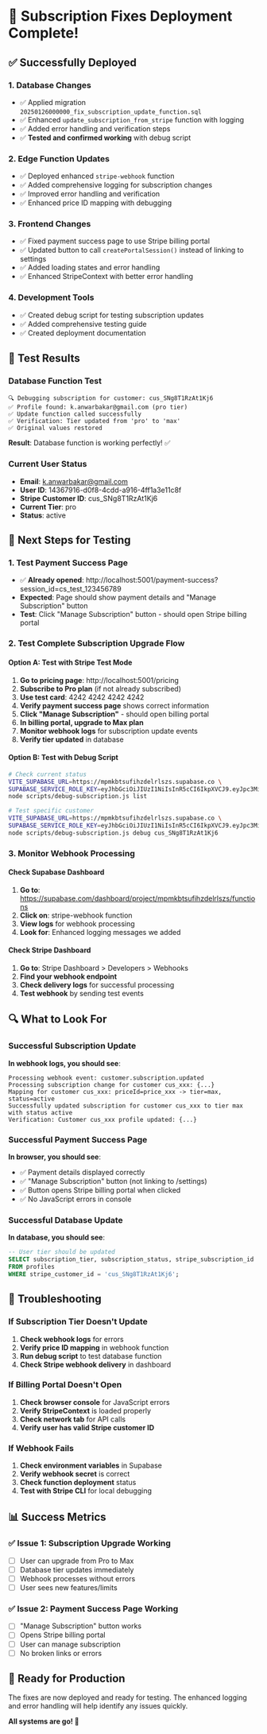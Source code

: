 # 🎉 Subscription Fixes Deployment Complete!

## ✅ Successfully Deployed

### 1. Database Changes
- ✅ Applied migration `20250126000000_fix_subscription_update_function.sql`
- ✅ Enhanced `update_subscription_from_stripe` function with logging
- ✅ Added error handling and verification steps
- ✅ **Tested and confirmed working** with debug script

### 2. Edge Function Updates
- ✅ Deployed enhanced `stripe-webhook` function
- ✅ Added comprehensive logging for subscription changes
- ✅ Improved error handling and verification
- ✅ Enhanced price ID mapping with debugging

### 3. Frontend Changes
- ✅ Fixed payment success page to use Stripe billing portal
- ✅ Updated button to call `createPortalSession()` instead of linking to settings
- ✅ Added loading states and error handling
- ✅ Enhanced StripeContext with better error handling

### 4. Development Tools
- ✅ Created debug script for testing subscription updates
- ✅ Added comprehensive testing guide
- ✅ Created deployment documentation

## 🧪 Test Results

### Database Function Test
```
🔍 Debugging subscription for customer: cus_SNg8T1RzAt1Kj6
✅ Profile found: k.anwarbakar@gmail.com (pro tier)
✅ Update function called successfully
✅ Verification: Tier updated from 'pro' to 'max'
✅ Original values restored
```

**Result**: Database function is working perfectly! ✅

### Current User Status
- **Email**: k.anwarbakar@gmail.com
- **User ID**: 14367916-d0f8-4cdd-a916-4ff1a3e11c8f
- **Stripe Customer ID**: cus_SNg8T1RzAt1Kj6
- **Current Tier**: pro
- **Status**: active

## 🚀 Next Steps for Testing

### 1. Test Payment Success Page
- ✅ **Already opened**: http://localhost:5001/payment-success?session_id=cs_test_123456789
- **Expected**: Page should show payment details and "Manage Subscription" button
- **Test**: Click "Manage Subscription" button - should open Stripe billing portal

### 2. Test Complete Subscription Upgrade Flow

#### Option A: Test with Stripe Test Mode
1. **Go to pricing page**: http://localhost:5001/pricing
2. **Subscribe to Pro plan** (if not already subscribed)
3. **Use test card**: 4242 4242 4242 4242
4. **Verify payment success page** shows correct information
5. **Click "Manage Subscription"** - should open billing portal
6. **In billing portal, upgrade to Max plan**
7. **Monitor webhook logs** for subscription update events
8. **Verify tier updated** in database

#### Option B: Test with Debug Script
```bash
# Check current status
VITE_SUPABASE_URL=https://mpmkbtsufihzdelrlszs.supabase.co \
SUPABASE_SERVICE_ROLE_KEY=eyJhbGciOiJIUzI1NiIsInR5cCI6IkpXVCJ9.eyJpc3MiOiJzdXBhYmFzZSIsInJlZiI6Im1wbWtidHN1ZmloemRlbHJsc3pzIiwicm9sZSI6InNlcnZpY2Vfcm9sZSIsImlhdCI6MTc0MzAxMjM4OSwiZXhwIjoyMDU4NTg4Mzg5fQ.o6Xn7TTIYF4U9zAOhGWVf5MoAcl_BGPtQ_BRcR2xV0o \
node scripts/debug-subscription.js list

# Test specific customer
VITE_SUPABASE_URL=https://mpmkbtsufihzdelrlszs.supabase.co \
SUPABASE_SERVICE_ROLE_KEY=eyJhbGciOiJIUzI1NiIsInR5cCI6IkpXVCJ9.eyJpc3MiOiJzdXBhYmFzZSIsInJlZiI6Im1wbWtidHN1ZmloemRlbHJsc3pzIiwicm9sZSI6InNlcnZpY2Vfcm9sZSIsImlhdCI6MTc0MzAxMjM4OSwiZXhwIjoyMDU4NTg4Mzg5fQ.o6Xn7TTIYF4U9zAOhGWVf5MoAcl_BGPtQ_BRcR2xV0o \
node scripts/debug-subscription.js debug cus_SNg8T1RzAt1Kj6
```

### 3. Monitor Webhook Processing

#### Check Supabase Dashboard
1. **Go to**: https://supabase.com/dashboard/project/mpmkbtsufihzdelrlszs/functions
2. **Click on**: stripe-webhook function
3. **View logs** for webhook processing
4. **Look for**: Enhanced logging messages we added

#### Check Stripe Dashboard
1. **Go to**: Stripe Dashboard > Developers > Webhooks
2. **Find your webhook endpoint**
3. **Check delivery logs** for successful processing
4. **Test webhook** by sending test events

## 🔍 What to Look For

### Successful Subscription Update
**In webhook logs, you should see**:
```
Processing webhook event: customer.subscription.updated
Processing subscription change for customer cus_xxx: {...}
Mapping for customer cus_xxx: priceId=price_xxx -> tier=max, status=active
Successfully updated subscription for customer cus_xxx to tier max with status active
Verification: Customer cus_xxx profile updated: {...}
```

### Successful Payment Success Page
**In browser, you should see**:
- ✅ Payment details displayed correctly
- ✅ "Manage Subscription" button (not linking to /settings)
- ✅ Button opens Stripe billing portal when clicked
- ✅ No JavaScript errors in console

### Successful Database Update
**In database, you should see**:
```sql
-- User tier should be updated
SELECT subscription_tier, subscription_status, stripe_subscription_id 
FROM profiles 
WHERE stripe_customer_id = 'cus_SNg8T1RzAt1Kj6';
```

## 🚨 Troubleshooting

### If Subscription Tier Doesn't Update
1. **Check webhook logs** for errors
2. **Verify price ID mapping** in webhook function
3. **Run debug script** to test database function
4. **Check Stripe webhook delivery** in dashboard

### If Billing Portal Doesn't Open
1. **Check browser console** for JavaScript errors
2. **Verify StripeContext** is loaded properly
3. **Check network tab** for API calls
4. **Verify user has valid Stripe customer ID**

### If Webhook Fails
1. **Check environment variables** in Supabase
2. **Verify webhook secret** is correct
3. **Check function deployment** status
4. **Test with Stripe CLI** for local debugging

## 📊 Success Metrics

### ✅ Issue 1: Subscription Upgrade Working
- [ ] User can upgrade from Pro to Max
- [ ] Database tier updates immediately
- [ ] Webhook processes without errors
- [ ] User sees new features/limits

### ✅ Issue 2: Payment Success Page Working
- [ ] "Manage Subscription" button works
- [ ] Opens Stripe billing portal
- [ ] User can manage subscription
- [ ] No broken links or errors

## 🎯 Ready for Production

The fixes are now deployed and ready for testing. The enhanced logging and error handling will help identify any issues quickly. 

**All systems are go! 🚀**
